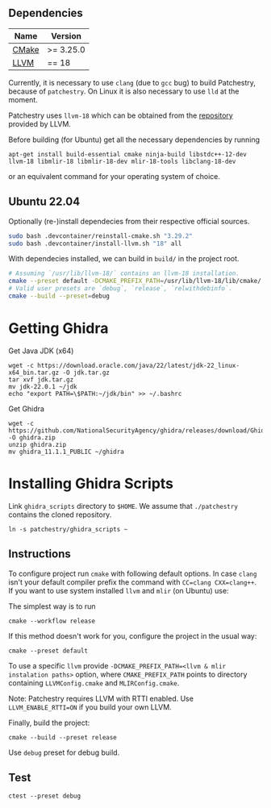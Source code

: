 
## Dependencies

| Name | Version |
| ---- | ------- |
| [CMake](https://cmake.org/) | >= 3.25.0 |
| [LLVM](http://llvm.org/) | == 18 |

Currently, it is necessary to use `clang` (due to `gcc` bug) to build Patchestry, because of `patchestry`. On Linux it is also necessary to use `lld` at the moment.

Patchestry uses `llvm-18` which can be obtained from the [repository](https://apt.llvm.org/) provided by LLVM.

Before building (for Ubuntu) get all the necessary dependencies by running
```
apt-get install build-essential cmake ninja-build libstdc++-12-dev llvm-18 libmlir-18 libmlir-18-dev mlir-18-tools libclang-18-dev
```
or an equivalent command for your operating system of choice.

## Ubuntu 22.04

Optionally (re-)install dependecies from their respective official sources.

```sh
sudo bash .devcontainer/reinstall-cmake.sh "3.29.2"
sudo bash .devcontainer/install-llvm.sh "18" all
```

With dependecies installed, we can build in `build/` in the project root.
```sh
# Assuming `/usr/lib/llvm-18/` contains an llvm-18 installation.
cmake --preset default -DCMAKE_PREFIX_PATH=/usr/lib/llvm-18/lib/cmake/
# Valid user presets are `debug`, `release`, `relwithdebinfo`.
cmake --build --preset=debug
```

# Getting Ghidra

Get Java JDK (x64)

```shell
wget -c https://download.oracle.com/java/22/latest/jdk-22_linux-x64_bin.tar.gz -O jdk.tar.gz
tar xvf jdk.tar.gz
mv jdk-22.0.1 ~/jdk
echo "export PATH=\$PATH:~/jdk/bin" >> ~/.bashrc
```

Get Ghidra
```shell
wget -c https://github.com/NationalSecurityAgency/ghidra/releases/download/Ghidra_11.1.1_build/ghidra_11.1.1_PUBLIC_20240614.zip -O ghidra.zip
unzip ghidra.zip
mv ghidra_11.1.1_PUBLIC ~/ghidra
```

# Installing Ghidra Scripts

Link `ghidra_scripts` directory to `$HOME`. We assume that `./patchestry` contains the cloned repository.
```shell
ln -s patchestry/ghidra_scripts ~
```


## Instructions

To configure project run `cmake` with following default options.
In case `clang` isn't your default compiler prefix the command with `CC=clang CXX=clang++`.
If you want to use system installed `llvm` and `mlir` (on Ubuntu) use:

The simplest way is to run

```
cmake --workflow release
```

If this method doesn't work for you, configure the project in the usual way:

```
cmake --preset default
```

To use a specific `llvm` provide `-DCMAKE_PREFIX_PATH=<llvm & mlir instalation paths>` option, where `CMAKE_PREFIX_PATH` points to directory containing `LLVMConfig.cmake` and `MLIRConfig.cmake`.

Note: Patchestry requires LLVM with RTTI enabled. Use `LLVM_ENABLE_RTTI=ON` if you build your own LLVM.


Finally, build the project:

```
cmake --build --preset release
```

Use `debug` preset for debug build.

## Test

```
ctest --preset debug
```
